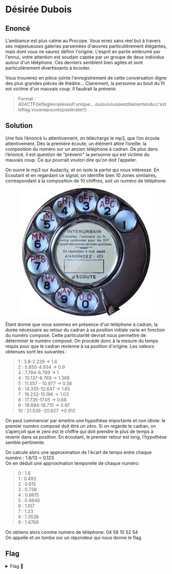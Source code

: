 # Désirée Dubois

## Enoncé

L'ambiance est plus calme au Procope. Vous errez sans réel but à travers ses majestueuses galeries parsemées d'œuvres particulièrement élégantes, mais dont vous ne saurez définir l'origine.
L'esprit en partie embrumé par l'ennui, votre attention est soudain captée par un groupe de deux individus autour d'un téléphone. Ces derniers semblent bien agités et sont particulièrement divertissants à écouter.

Vous trouverez en pièce-jointe l'enregistrement de cette conversation digne des plus grandes pièces de théâtre... Clairement, la personne au bout du fil est victime d'un mauvais coup. Il faudrait la prévenir.

> Format : 404CTF{leflaglevraileseull'unique....ouiouivousavezbienentendu:c'estleflag.vousnepouvezpaslerater!}

## Solution

Une fois l’énoncé lu attentivement, on télécharge le mp3, que l’on écoute attentivement. Dès la première écoute, un élément attire l’oreille: la composition du numéro sur un ancien
téléphone à cadran. De plus dans l’énoncé, il est question de “prévenir” la personne qui est victime du mauvais coup. Ce qui pourrait voulori dire qu'on doit l’appeler.

On ouvre le mp3 sur Audacity, et on isole la partie qui nous intéresse. En Ecoutant et en regardant ce signal, on identifie bien 10 zones similaires, correspondant à la composition de
10 chiffres, soit un numéro de téléphone.

<p align="center"><img src="Cadran_Téléphonique.jpg" alt="Cadran Téléphonique" width="400"></p>

Étant donné que nous sommes en présence d'un téléphone à cadran, la durée nécessaire au retour du cadran à sa position initiale varie en fonction du numéro composé. Cette particularité devrait nous permettre de déterminer le numéro composé. On procéde donc à la mesure du temps requis pour que le cadran revienne à sa position d'origine. Les valeurs obtenues sont les suivantes :    
> 1 : 3.8-2.229 → 1.6   
> 2 : 5.850-4.934 → 0.9   
> 3 : 7.784-6.789 → 1   
> 4 : 10.137-8.769 → 1.368   
> 5 : 11.557 - 10.977 → 0.58    
> 6 : 14.335-12.647 → 1.65   
> 7 : 16.232-15.196 → 1.03   
> 8 : 17.735-17.05 → 0.68   
> 9 : 19.694-18.715 → 0.97   
> 10 : 21.539 -20.627 →0.912   

On peut commencer par émettre une hypothèse importante et non idiote: le premier numéro composé doit être un zéro. Si on regarde le cadran, on s’aperçoit que le zero est le chiffre qui doit prendre le plus de temps à revenir dans sa position. En écoutant, le premier retour est long, l’hypothèse semble pertinente.

On calcule alors une approximation de l'écart de temps entre chaque numéro : 1.6/13 = 0.123   
On en déduit une approximation temporelle de chaque numéro:   
> 0 : 1.6   
> 1 : 0.492   
> 2 : 0.615   
> 3 : 0.738   
> 4 : 0.8615   
> 5 : 0.9846   
> 6 : 1.107   
> 7 : 1.23   
> 8 : 1.3538   
> 9 : 1.4769   

On obtiens alors comme numéro de téléphone: 04 58 10 52 54   
On appelle et on tombe sur un répondeur qui nous donne le flag.

## Flag

<details>
<summary> Flag 🚩</summary>

```
404CTF{justeleflag}
```